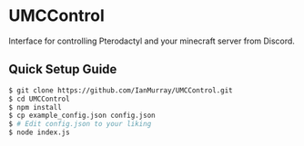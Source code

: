 # UMCControl
Interface for controlling Pterodactyl and your minecraft server from Discord.

## Quick Setup Guide
```sh
$ git clone https://github.com/IanMurray/UMCControl.git
$ cd UMCControl
$ npm install
$ cp example_config.json config.json
$ # Edit config.json to your liking
$ node index.js
```